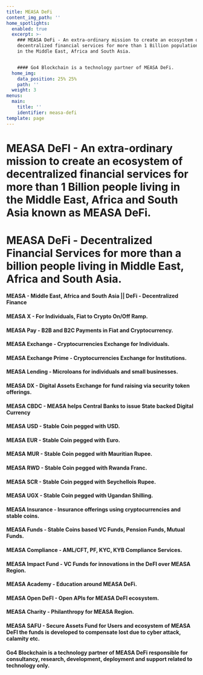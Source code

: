 ```yaml
---
title: MEASA DeFi
content_img_path: ''
home_spotlights:
  enabled: true
  excerpt: >-
    ### MEASA DeFi - An extra-ordinary mission to create an ecosystem of
    decentralized financial services for more than 1 Billion population market
    in the Middle East, Africa and South Asia.


    #### Go4 Blockchain is a technology partner of MEASA DeFi.
  home_img:
    data_position: 25% 25%
    path: ''
  weight: 3
menus:
  main:
    title: ''
    identifier: measa-defi
template: page
---
```

# MEASA DeFI - An extra-ordinary mission to create an ecosystem of decentralized financial services for more than 1 Billion people living in the Middle East, Africa and South Asia known as MEASA DeFi.

# MEASA DeFi - Decentralized Financial Services for more than a billion people living in Middle East, Africa and South Asia.

#### MEASA - Middle East, Africa and South Asia || DeFi - Decentralized Finance

#### MEASA X - For Individuals, Fiat to Crypto On/Off Ramp.

#### MEASA Pay - B2B and B2C Payments in Fiat and Cryptocurrency.

#### MEASA Exchange - Cryptocurrencies Exchange for Individuals.

#### MEASA Exchange Prime - Cryptocurrencies Exchange for Institutions.

#### MEASA Lending - Microloans for individuals and small businesses.

#### MEASA DX - Digital Assets Exchange for fund raising via security token offerings.

#### MEASA CBDC - MEASA helps Central Banks to issue State backed Digital Currency

#### MEASA USD - Stable Coin pegged with USD.

#### MEASA EUR - Stable Coin pegged with Euro.

#### MEASA MUR - Stable Coin pegged with Mauritian Rupee.

#### MEASA RWD - Stable Coin pegged with Rwanda Franc.

#### MEASA SCR - Stable Coin pegged with Seychellois Rupee. 

#### MEASA UGX - Stable Coin pegged with Ugandan Shilling.

#### MEASA Insurance - Insurance offerings using cryptocurrencies and stable coins.

#### MEASA Funds - Stable Coins based VC Funds, Pension Funds, Mutual Funds.

#### MEASA Compliance - AML/CFT, PF, KYC, KYB Compliance Services.

#### MEASA Impact Fund - VC Funds for innovations in the DeFI over MEASA Region.

#### MEASA Academy - Education around MEASA DeFi.

#### MEASA Open DeFI - Open APIs for MEASA DeFI ecosystem.

#### MEASA Charity - Philanthropy for MEASA Region.

#### MEASA SAFU - Secure Assets Fund for Users and ecosystem of MEASA DeFI the funds is developed to compensate lost due to cyber attack, calamity etc.

#### Go4 Blockchain is a technology partner of MEASA DeFi responsible for consultancy, research, development, deployment and support related to technology only.